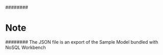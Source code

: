 ########
# Note #
########
The JSON file is an export of the Sample Model bundled with NoSQL Workbench